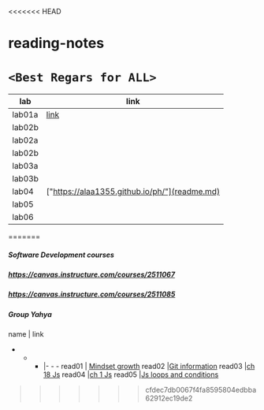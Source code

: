 <<<<<<< HEAD
# reading-notes



# `<Best Regars for ALL>`

lab   | link
----- |-----
lab01a| [link](labs/lab02a.md)
lab02b|
lab02a|
lab02b|
lab03a|
lab03b|
lab04 | ["https://alaa1355.github.io/ph/"](readme.md)
lab05 |
lab06 |
=======
##### Software Development courses
##### https://canvas.instructure.com/courses/2511067
##### https://canvas.instructure.com/courses/2511085 
#####  Group Yahya

name   | link 
- - -  |- - - 
read01 | [Mindset growth]()
read02 |[Git information]()
read03 |[ch 18 Js]()
read04 |[ch 1 Js]()
read05 |[Js loops and conditions]()
>>>>>>> cfdec7db0067f4fa8595804edbba62912ec19de2

